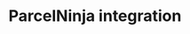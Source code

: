 ---
title: "ParcelNinja integration"
titleList: ParcelNinja
summary: "Run your e-commerce business from anywhere with ParcelNinja’s scalable, outsourced warehousing and fulfillment solution."
type: platform
image: "/uploads/logo-platform-parcelninja.png"
imageAlt: parcelninja logo
weight: 19
---